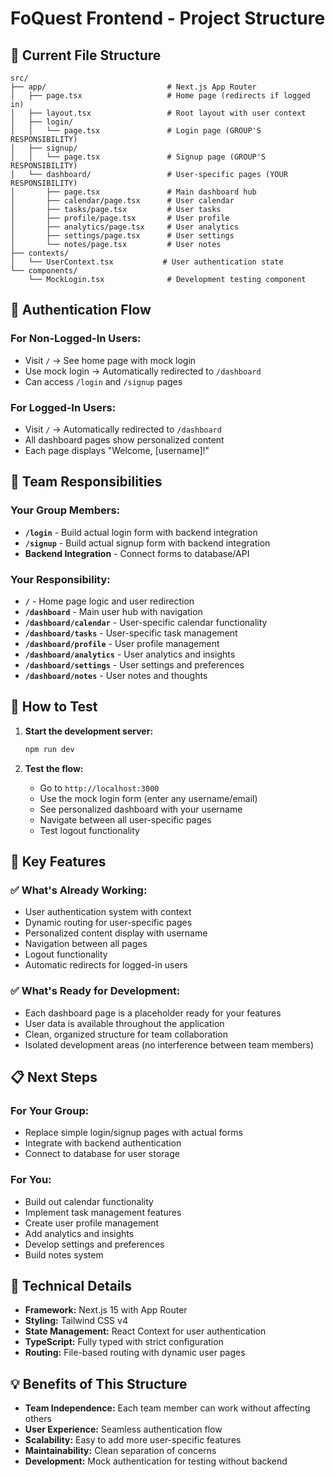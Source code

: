 # FoQuest Frontend - Project Structure

## 📁 Current File Structure

```
src/
├── app/                           # Next.js App Router
│   ├── page.tsx                   # Home page (redirects if logged in)
│   ├── layout.tsx                 # Root layout with user context
│   ├── login/
│   │   └── page.tsx               # Login page (GROUP'S RESPONSIBILITY)
│   ├── signup/
│   │   └── page.tsx               # Signup page (GROUP'S RESPONSIBILITY)
│   └── dashboard/                 # User-specific pages (YOUR RESPONSIBILITY)
│       ├── page.tsx               # Main dashboard hub
│       ├── calendar/page.tsx      # User calendar
│       ├── tasks/page.tsx         # User tasks
│       ├── profile/page.tsx       # User profile
│       ├── analytics/page.tsx     # User analytics
│       ├── settings/page.tsx      # User settings
│       └── notes/page.tsx         # User notes
├── contexts/
│   └── UserContext.tsx           # User authentication state
└── components/
    └── MockLogin.tsx              # Development testing component
```

## 🔐 Authentication Flow

### **For Non-Logged-In Users:**
- Visit `/` → See home page with mock login
- Use mock login → Automatically redirected to `/dashboard`
- Can access `/login` and `/signup` pages

### **For Logged-In Users:**
- Visit `/` → Automatically redirected to `/dashboard`
- All dashboard pages show personalized content
- Each page displays "Welcome, [username]!"

## 👥 Team Responsibilities

### **Your Group Members:**
- **`/login`** - Build actual login form with backend integration
- **`/signup`** - Build actual signup form with backend integration
- **Backend Integration** - Connect forms to database/API

### **Your Responsibility:**
- **`/`** - Home page logic and user redirection
- **`/dashboard`** - Main user hub with navigation
- **`/dashboard/calendar`** - User-specific calendar functionality
- **`/dashboard/tasks`** - User-specific task management
- **`/dashboard/profile`** - User profile management
- **`/dashboard/analytics`** - User analytics and insights
- **`/dashboard/settings`** - User settings and preferences
- **`/dashboard/notes`** - User notes and thoughts

## 🚀 How to Test

1. **Start the development server:**
   ```bash
   npm run dev
   ```

2. **Test the flow:**
   - Go to `http://localhost:3000`
   - Use the mock login form (enter any username/email)
   - See personalized dashboard with your username
   - Navigate between all user-specific pages
   - Test logout functionality

## 🎯 Key Features

### **✅ What's Already Working:**
- User authentication system with context
- Dynamic routing for user-specific pages
- Personalized content display with username
- Navigation between all pages
- Logout functionality
- Automatic redirects for logged-in users

### **✅ What's Ready for Development:**
- Each dashboard page is a placeholder ready for your features
- User data is available throughout the application
- Clean, organized structure for team collaboration
- Isolated development areas (no interference between team members)

## 📋 Next Steps

### **For Your Group:**
- Replace simple login/signup pages with actual forms
- Integrate with backend authentication
- Connect to database for user storage

### **For You:**
- Build out calendar functionality
- Implement task management features
- Create user profile management
- Add analytics and insights
- Develop settings and preferences
- Build notes system

## 🔧 Technical Details

- **Framework:** Next.js 15 with App Router
- **Styling:** Tailwind CSS v4
- **State Management:** React Context for user authentication
- **TypeScript:** Fully typed with strict configuration
- **Routing:** File-based routing with dynamic user pages

## 💡 Benefits of This Structure

- **Team Independence:** Each team member can work without affecting others
- **User Experience:** Seamless authentication flow
- **Scalability:** Easy to add more user-specific features
- **Maintainability:** Clean separation of concerns
- **Development:** Mock authentication for testing without backend
